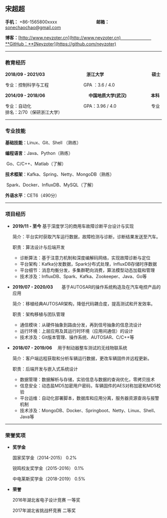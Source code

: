 ## 宋超超

**手机：** +86-1565800xxxx　　　　　　　　　**邮箱：** sonechaochao@gmail.com  

**博客：**[http://www.neyzoter.cn](http://www.neyzoter.cn)　　　　　　　**GitHub：**[Neyzoter](https://github.com/neyzoter)     

-----------------------

### 教育经历

**2018/09 - 2021/03**　　　　　　　　 　  **浙江大学**　　　　　　　　　　　**硕士**    

专业：控制科学与工程　　　　　　　　GPA ：3.6 / 4.0  

**2014/09 - 2018/06**　　　　　　　　　　**中国地质大学(武汉)**　　　    　　 **本科**    

专业：自动化　　　　　　　　　　　　GPA：3.96 / 4.0　　　　　　　　专业排名：2/70（保研浙江大学）  

****

### 专业技能

**基础技能**：Linux、Git、Shell （熟练）

**编程语言**：Java、Python（熟练）

​                  Go、C/C++、Matlab（了解）

**技术框架**：Kafka、Spring、Netty、MongoDB（熟练）

​                  Spark、Docker、InfluxDB、MySQL（了解）

**外语水平**：CET6（490分）

------------------------

### 项目经历

* **2019/11 - 至今**              基于深度学习的商用车故障诊断平台设计与实现

  简介：平台实时获取汽车运行数据，故障检测与诊断，诊断结果发送至汽车。

  职责：算法设计与后端开发

  * 诊断算法：基于注意力机制和深度编解码网络，实现故障诊断与定位
  * 平台架构：Kafka分发数据，Spark分布式处理，InfluxDB存储时序数据
  * 平台细节：消息均衡分发，多集群靶向消费，算法模型动态加载和管理
  * 技术涉及：InfluxDB、Spark、Kafka、Zookeeper、Java、Go等 

* **2019/07 - 2020/03**　　基于AUTOSAR的操作系统构造及在汽车电控产品的应用

  简介：移植经典AUTOSAR架构，降低代码耦合度，提高测试和开发效率。

  职责：架构移植与团队管理

  * 通信模块：从硬件抽象到路由分发，再到信号抽象的信息流设计
  * 运行环境：上层应用及其运行时环境（应用间通信）的设计 
  * 技术涉及：Git版本管理、操作系统、AUTOSAR、C/C++等 

* **2018/07 - 2019/06**　     用于制动器整车测试的无线物联系统

  简介：客户端远程获取和分析车辆运行数据，更改车辆固件并远程更新。

  职责：后端开发与嵌入式系统设计 

  * 数据管理：数据解析与存储，实验信息与数据的查询优化，零拷贝技术
  * 信息安全：动态盐MD5加密用户密码，车辆固件的AES对称加密和MD5校验 
  * 平台运维：自动化部署脚本，数据库和应用分离，服务器资源查询与报警机制
  * 技术涉及：MongoDB、Docker、Springboot、Netty、Linux、Shell、Java等 

---------------------

### 荣誉奖项

* **奖学金**

  国家奖学金（2014-2015）                                        0.2%

  锐鸣校友奖学金（2015-2016）                                 0.1%

  中电莱斯奖学金（2018-2019）                                 0.5%

* **荣誉**

  2016年湖北省电子设计竞赛                                       一等奖

  2017年湖北省挑战杯竞赛                                           二等奖
